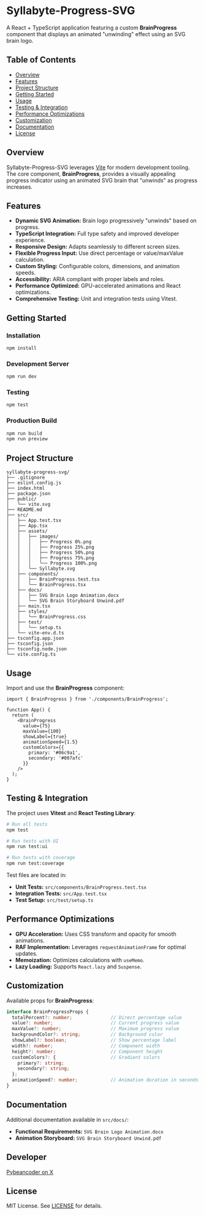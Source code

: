 # Syllabyte-Progress-SVG

A React + TypeScript application featuring a custom **BrainProgress** component that displays an animated "unwinding" effect using an SVG brain logo.

## Table of Contents

- [Overview](#overview)
- [Features](#features)
- [Project Structure](#project-structure)
- [Getting Started](#getting-started)
- [Usage](#usage)
- [Testing & Integration](#testing--integration)
- [Performance Optimizations](#performance-optimizations)
- [Customization](#customization)
- [Documentation](#documentation)
- [License](#license)

## Overview

Syllabyte-Progress-SVG leverages [Vite](https://vitejs.dev/) for modern development tooling. The core component, **BrainProgress**, provides a visually appealing progress indicator using an animated SVG brain that "unwinds" as progress increases.

## Features

- **Dynamic SVG Animation:** Brain logo progressively "unwinds" based on progress.
- **TypeScript Integration:** Full type safety and improved developer experience.
- **Responsive Design:** Adapts seamlessly to different screen sizes.
- **Flexible Progress Input:** Use direct percentage or value/maxValue calculation.
- **Custom Styling:** Configurable colors, dimensions, and animation speeds.
- **Accessibility:** ARIA compliant with proper labels and roles.
- **Performance Optimized:** GPU-accelerated animations and React optimizations.
- **Comprehensive Testing:** Unit and integration tests using Vitest.

## Getting Started

### Installation

```bash
npm install
```

### Development Server

```bash
npm run dev
```

### Testing

```bash
npm test
```

### Production Build

```bash
npm run build
npm run preview
```

## Project Structure

```
syllabyte-progress-svg/
├── .gitignore
├── eslint.config.js
├── index.html
├── package.json
├── public/
│   └── vite.svg
├── README.md
├── src/
│   ├── App.test.tsx
│   ├── App.tsx
│   ├── assets/
│   │   ├── images/
│   │   │   ├── Progress 0%.png
│   │   │   ├── Progress 25%.png
│   │   │   ├── Progress 50%.png
│   │   │   ├── Progress 75%.png
│   │   │   └── Progress 100%.png
│   │   └── Syllabyte.svg
│   ├── components/
│   │   ├── BrainProgress.test.tsx
│   │   └── BrainProgress.tsx
│   ├── docs/
│   │   ├── SVG Brain Logo Animation.docx
│   │   └── SVG Brain Storyboard Unwind.pdf
│   ├── main.tsx
│   ├── styles/
│   │   └── BrainProgress.css
│   ├── test/
│   │   └── setup.ts
│   └── vite-env.d.ts
├── tsconfig.app.json
├── tsconfig.json
├── tsconfig.node.json
└── vite.config.ts
```

## Usage

Import and use the **BrainProgress** component:

```tsx
import { BrainProgress } from './components/BrainProgress';

function App() {
  return (
    <BrainProgress
      value={75}
      maxValue={100}
      showLabel={true}
      animationSpeed={1.5}
      customColors={{
        primary: '#06c9a1',
        secondary: '#007afc'
      }}
    />
  );
}
```

## Testing & Integration

The project uses **Vitest** and **React Testing Library**:

```bash
# Run all tests
npm test

# Run tests with UI
npm run test:ui

# Run tests with coverage
npm run test:coverage
```

Test files are located in:
- **Unit Tests:** `src/components/BrainProgress.test.tsx`
- **Integration Tests:** `src/App.test.tsx`
- **Test Setup:** `src/test/setup.ts`

## Performance Optimizations

- **GPU Acceleration:** Uses CSS transform and opacity for smooth animations.
- **RAF Implementation:** Leverages `requestAnimationFrame` for optimal updates.
- **Memoization:** Optimizes calculations with `useMemo`.
- **Lazy Loading:** Supports `React.lazy` and `Suspense`.

## Customization

Available props for **BrainProgress**:

```typescript
interface BrainProgressProps {
  totalPercent?: number;              // Direct percentage value
  value?: number;                     // Current progress value
  maxValue?: number;                  // Maximum progress value
  backgroundColor?: string;           // Background color
  showLabel?: boolean;                // Show percentage label
  width?: number;                     // Component width
  height?: number;                    // Component height
  customColors?: {                    // Gradient colors
    primary?: string;
    secondary?: string;
  };
  animationSpeed?: number;            // Animation duration in seconds
}
```

## Documentation

Additional documentation available in `src/docs/`:
- **Functional Requirements:** `SVG Brain Logo Animation.docx`
- **Animation Storyboard:** `SVG Brain Storyboard Unwind.pdf`

## Developer

[Pybeancoder on X](https://x.com/Pybeancoder)

## License

MIT License. See [LICENSE](LICENSE) for details.